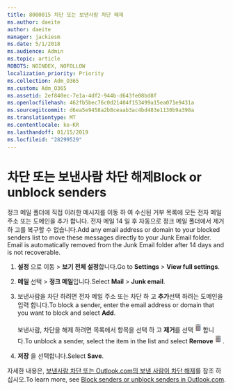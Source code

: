 ```yaml
---
title: 8000015 차단 또는 보낸사람 차단 해제
ms.author: daeite
author: daeite
manager: jackiesm
ms.date: 5/1/2018
ms.audience: Admin
ms.topic: article
ROBOTS: NOINDEX, NOFOLLOW
localization_priority: Priority
ms.collection: Adm_O365
ms.custom: Adm_O365
ms.assetid: 2ef840ec-7e1a-4df2-944b-d643fe08bd8f
ms.openlocfilehash: 462fb5bec76c0d21404f153499a15ea071e9431a
ms.sourcegitcommit: d6ea5e9458a2b8ceaab3ac4bd483e1130b9a398a
ms.translationtype: MT
ms.contentlocale: ko-KR
ms.lasthandoff: 01/15/2019
ms.locfileid: "28299529"
---
```

# <a name="block-or-unblock-senders"></a><span data-ttu-id="0f326-102">차단 또는 보낸사람 차단 해제</span><span class="sxs-lookup"><span data-stu-id="0f326-102">Block or unblock senders</span></span>

<span data-ttu-id="0f326-p101">정크 메일 폴더에 직접 이러한 메시지를 이동 하 여 수신된 거부 목록에 모든 전자 메일 주소 또는 도메인을 추가 합니다. 전자 메일 14 일 후 자동으로 정크 메일 폴더에서 제거 하 고를 복구할 수 없습니다.</span><span class="sxs-lookup"><span data-stu-id="0f326-p101">Add any email address or domain to your blocked senders list to move these messages directly to your Junk Email folder. Email is automatically removed from the Junk Email folder after 14 days and is not recoverable.</span></span>
  
1. <span data-ttu-id="0f326-105">**설정** 으로 이동 \> **보기 전체 설정**합니다.</span><span class="sxs-lookup"><span data-stu-id="0f326-105">Go to **Settings** \> **View full settings**.</span></span> 
    
2. <span data-ttu-id="0f326-106">**메일** 선택 \> **정크 메일**입니다.</span><span class="sxs-lookup"><span data-stu-id="0f326-106">Select **Mail** \> **Junk email**.</span></span> 
    
3. <span data-ttu-id="0f326-107">보낸사람을 차단 하려면 전자 메일 주소 또는 차단 하 고 **추가**선택 하려는 도메인을 입력 합니다.</span><span class="sxs-lookup"><span data-stu-id="0f326-107">To block a sender, enter the email address or domain that you want to block and select **Add**.</span></span> 
    
    <span data-ttu-id="0f326-108">보낸사람, 차단을 해제 하려면 목록에서 항목을 선택 하 고 **제거**를 선택![삭제](media/deb47846-8483-4f9d-813a-fc8fe288b583.png)합니다.</span><span class="sxs-lookup"><span data-stu-id="0f326-108">To unblock a sender, select the item in the list and select **Remove**![Delete](media/deb47846-8483-4f9d-813a-fc8fe288b583.png).</span></span>
    
4. <span data-ttu-id="0f326-109">**저장** 을 선택합니다.</span><span class="sxs-lookup"><span data-stu-id="0f326-109">Select **Save**.</span></span> 
    
<span data-ttu-id="0f326-110">자세한 내용은, [보낸사람 차단 또는 Outlook.com의 보낸 사람이 차단 해제](https://go.microsoft.com/fwlink/p/?linkid=873133)를 참조 하십시오.</span><span class="sxs-lookup"><span data-stu-id="0f326-110">To learn more, see [Block senders or unblock senders in Outlook.com](https://go.microsoft.com/fwlink/p/?linkid=873133).</span></span>
  

